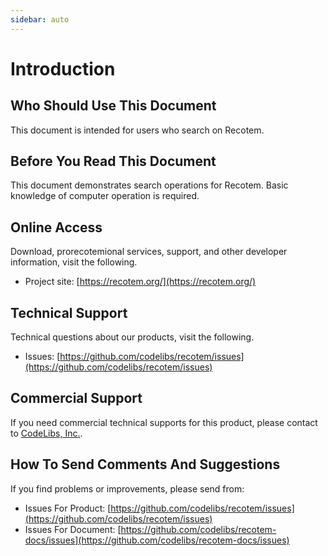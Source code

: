 ```yaml
---
sidebar: auto
---
```


# Introduction

## Who Should Use This Document

This document is intended for users who search on Recotem.

## Before You Read This Document

This document demonstrates search operations for Recotem.
Basic knowledge of computer operation is required.

## Online Access

Download, prorecotemional services, support, and other developer information, visit the following.

-  Project site: [https://recotem.org/](https://recotem.org/)

## Technical Support

Technical questions about our products, visit the following.

- Issues: [https://github.com/codelibs/recotem/issues](https://github.com/codelibs/recotem/issues)

## Commercial Support

If you need commercial technical supports for this product, please contact to [CodeLibs, Inc.](https://codelibs.co/).

## How To Send Comments And Suggestions

If you find problems or improvements, please send from:

- Issues For Product: [https://github.com/codelibs/recotem/issues](https://github.com/codelibs/recotem/issues)
- Issues For Document: [https://github.com/codelibs/recotem-docs/issues](https://github.com/codelibs/recotem-docs/issues)

